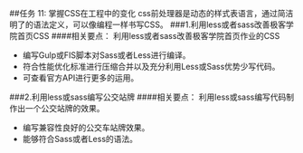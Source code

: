 ##任务 11: 掌握CSS在工程中的变化
css前处理器是动态的样式表语言，通过简洁明了的语法定义，可以像编程一样书写CSS。
###1.利用less或者sass改善极客学院首页CSS
####相关要点：
利用less或者sass改善极客学院首页作业的CSS
* 编写Gulp或FIS脚本对Sass或者Less进行编译。
* 符合性能优化标准进行压缩合并以及充分利用Less或Sass优势少写代码。
* 可查看官方API进行更多的运用。

###2.利用less或sass编写公交站牌
####相关要点：
利用less或sass编写代码制作出一个公交站牌的效果。
* 编写兼容性良好的公交车站牌效果。
* 能够符合Sass或者Less的语法。
